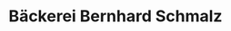 ---
title: "Bäckerei Bernhard Schmalz"
url: /duesseldorf/baeckerei-bernhard-schmalz/
shop: Bäckerei
---
